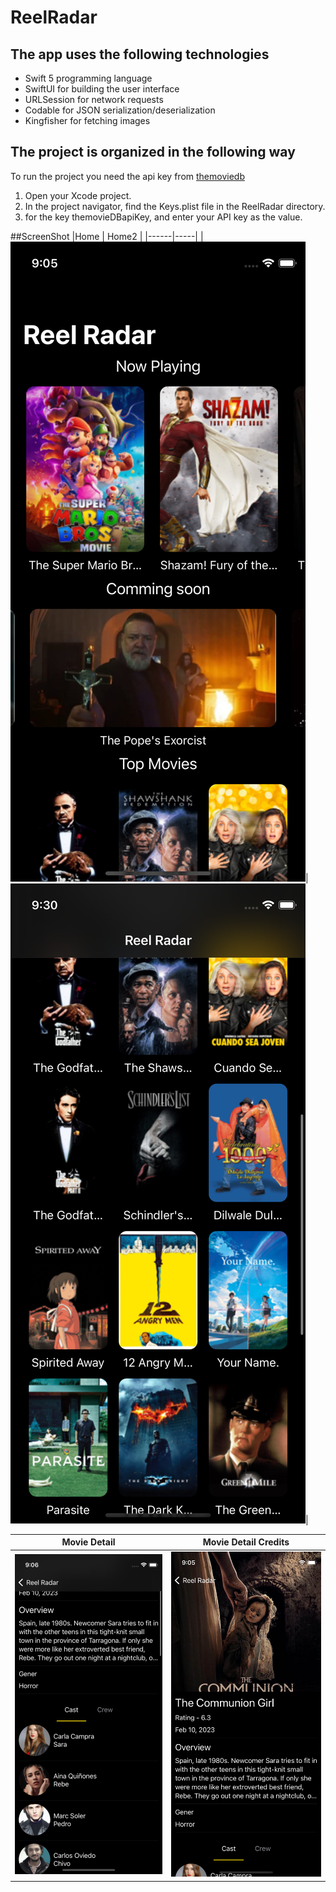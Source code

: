 # ReelRadar


## The app uses the following technologies
- Swift 5 programming language
- SwiftUI for building the user interface
- URLSession for network requests
- Codable for JSON serialization/deserialization
- Kingfisher for fetching images

## The project is organized in the following way
To run the project you need the api key from
[themoviedb](https://www.themoviedb.org/settings/api)

1. Open your Xcode project.
2. In the project navigator, find the Keys.plist file in the ReelRadar directory.
3. for the key themovieDBapiKey, and enter your API key as the value.

##ScreenShot
|Home | Home2 |
|------|-----|
|![Home](ScreenShot/Home.png)| ![Home](ScreenShot/Home-2.png)|

|Movie Detail | Movie Detail Credits |
|------|-----|
|![Movie Detail](ScreenShot/MovieDetail-credit.png)| ![Movie Detail Credits](ScreenShot/MovieDetail.png) |

